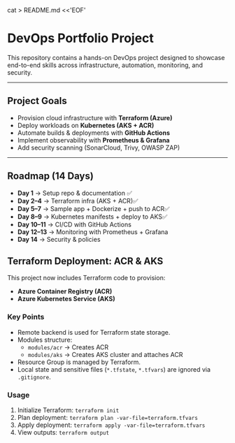 cat > README.md <<'EOF'
# DevOps Portfolio Project

This repository contains a hands-on DevOps project designed to showcase end-to-end skills across infrastructure, automation, monitoring, and security.

---

## Project Goals
- Provision cloud infrastructure with **Terraform (Azure)**
- Deploy workloads on **Kubernetes (AKS + ACR)**
- Automate builds & deployments with **GitHub Actions**
- Implement observability with **Prometheus & Grafana**
- Add security scanning (SonarCloud, Trivy, OWASP ZAP)

---

## Roadmap (14 Days)
- **Day 1** → Setup repo & documentation ✅
- **Day 2–4** → Terraform infra (AKS + ACR)✅ 
- **Day 5–7** → Sample app + Dockerize + push to ACR✅
- **Day 8–9** → Kubernetes manifests + deploy to AKS✅
- **Day 10–11** → CI/CD with GitHub Actions
- **Day 12–13** → Monitoring with Prometheus + Grafana
- **Day 14** → Security & policies


## Terraform Deployment: ACR & AKS

This project now includes Terraform code to provision:

- **Azure Container Registry (ACR)**
- **Azure Kubernetes Service (AKS)**

### Key Points

- Remote backend is used for Terraform state storage.
- Modules structure:
  - `modules/acr` → Creates ACR
  - `modules/aks` → Creates AKS cluster and attaches ACR
- Resource Group is managed by Terraform.
- Local state and sensitive files (`*.tfstate`, `*.tfvars`) are ignored via `.gitignore`.

### Usage

1. Initialize Terraform: `terraform init`
2. Plan deployment: `terraform plan -var-file=terraform.tfvars`
3. Apply deployment: `terraform apply -var-file=terraform.tfvars`
4. View outputs: `terraform output`
